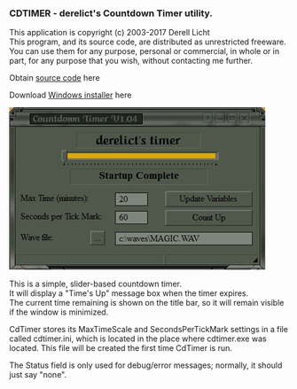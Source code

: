 ### CDTIMER - derelict's Countdown Timer utility.

This application is copyright (c) 2003-2017  Derell Licht  
This program, and its source code, are distributed as unrestricted freeware.
You can use them for any purpose, personal or commercial, in whole or in part,
for any purpose that you wish, without contacting me further.

Obtain [source code](https://github.com/DerellLicht/cdtimer) here

Download [Windows installer](https://github.com/DerellLicht/bin/raw/master/cdtimer.zip) here

![cdtimer main window](images/cdtimer.jpg)

This is a simple, slider-based countdown timer.  
It will display a "Time's Up" message box when the timer expires.  
The current time remaining is shown on the title bar, 
so it will remain visible if the window is minimized.

CdTimer stores its MaxTimeScale and SecondsPerTickMark settings in
a file called cdtimer.ini, which is located in the place where cdtimer.exe
was located.  This file will be created the first time CdTimer is run.

The Status field is only used for debug/error messages; 
normally, it should just say "none".


